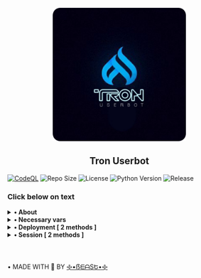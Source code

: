 <p align="center">
    <a href="https://github.com/beastzx18/Tron">
        <img src="material/images/tron-round.png" height="300" width="300" alt="Tron">
    </a>
</p>

<h2 align="center">Tron Userbot</h2> 

[![CodeQL](https://github.com/TronUb/Tron/actions/workflows/codeql-analysis.yml/badge.svg?branch=master)](https://github.com/beastzx18/Tron/actions/workflows/codeql-analysis.yml)
![Repo Size](https://img.shields.io/github/repo-size/beastzx18/Tron)
![License](https://img.shields.io/github/license/beastzx18/Tron)
![Python Version](https://img.shields.io/badge/python-3.9.10-aqua)
![Release](https://img.shields.io/github/v/release/beastzx18/Tron)


### Click below on text

<details>
    <summary><b>• About</b></summary>

<br></br>
**This is a telegram userbot with an assistant bot, it is written in pure Python using** [pyrogram](https://github.com/pyrogram/pyrogram) **library.**

</details>


<details>
    <summary>
        <b>• Necessary vars</b>
    </summary>
<br></br>
<p><blockquote>API_ID</blockquote></p>

<p><blockquote>API_HASH</blockquote></p>

<p><blockquote>SESSION</blockquote></p>

<p><blockquote>PREFIX</blockquote></p>

<p><blockquote>LOG_CHAT</blockquote></p>

<p><blockquote>TIME_ZONE</blockquote></p>

<p><blockquote>TOKEN</blockquote></p>

</details>


<details>
    <summary><b>• Deployment [ 2 methods ]</b></summary>

<br></br>
<details>
    <summary><b>1. Deploy on Heroku</b></summary>

<br></br>
[![Deploy](https://www.herokucdn.com/deploy/button.svg)](https://heroku.com/deploy)

</details>


<details>
    <summary><b>2. Deploy on Termux</b></summary>

<br></br>
<p>1. Install termux app in your device ( lastest version )</p>

<p>2. Run The code in the termux that are given below.</p>

`apt update & apt upgrade`

`pkg install python git nano`

`git clone https://github.com/TronUb/Tron`

`cd Tron`

`nano config.py`

<p>Note: replace or add those required values from given value.</p>

`bash start.sh`

<p>3. Done, Have fun using tronuserbot.</p>

<br></br>
</details>
</details>

<details>
    <summary><b>• Session [ 2 methods ]</b></summary>

<br></br>
<details>
    <summary><b>1. Repl method</b></summary>

<br></br>
[![Repl.it](https://img.shields.io/badge/REPL%20RUN-Click%20here-aqua.svg)](https://replit.com/@beastzx18/Tron-Userbot-Session?v=1)
<br></br>

</details>


<details>
    <summary><b>2. Termux method</b></summary>

<br></br>
*  ```apt update & apt upgrade```

*  ```pkg install python```

*  ```pkg install git```

*  ```git clone https://github.com/beastzx18/Tron```

*  ```cd Tron```

*  ```python3 session.py```
<br></br>

</details>
</details>

<br></br>
• MADE WITH 🎉 BY [࿇•ẞᗴᗩSԵ•࿇](https://t.me/beastzx)

